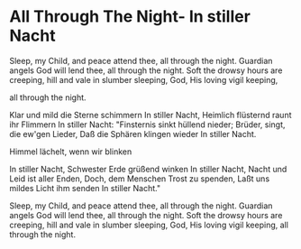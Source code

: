# All Through The Night- In stiller Nacht

Sleep, my Child, and peace attend thee, all through the night. Guardian angels God will lend thee, all through the night. Soft the drowsy hours are creeping, hill and vale in slumber sleeping, God, His loving vigil keeping,

all through the night.

Klar und mild die Sterne schimmern In stiller Nacht, Heimlich flüsternd raunt ihr Flimmern In stiller Nacht: "Finsternis sinkt hüllend nieder; Brüder, singt, die ew'gen Lieder, Daß die Sphären klingen wieder In stiller Nacht.

Himmel lächelt, wenn wir blinken

In stiller Nacht, Schwester Erde grüßend winken In stiller Nacht, Nacht und Leid ist aller Enden, Doch, dem Menschen Trost zu spenden, Laßt uns mildes Licht ihm senden In stiller Nacht."

Sleep, my Child, and peace attend thee, all through the night. Guardian angels God will lend thee, all through the night. Soft the drowsy hours are creeping, hill and vale in slumber sleeping, God, His loving vigil keeping, all through the night.

